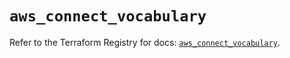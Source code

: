 # `aws_connect_vocabulary`

Refer to the Terraform Registry for docs: [`aws_connect_vocabulary`](https://registry.terraform.io/providers/hashicorp/aws/5.39.1/docs/resources/connect_vocabulary).
